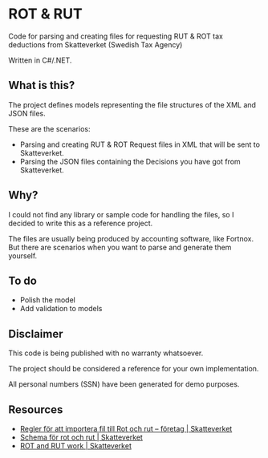 ﻿# ROT & RUT

Code for parsing and creating files for requesting RUT & ROT tax deductions from Skatteverket (Swedish Tax Agency)

Written in C#/.NET.

## What is this?

The project defines models representing the file structures of the XML and JSON files.

These are the scenarios:

* Parsing and creating RUT & ROT Request files in XML that will be sent to Skatteverket.
* Parsing the JSON files containing the Decisions you have got from Skatteverket.

## Why?

I could not find any library or sample code for handling the files, so I decided to write this as a reference project.

The files are usually being produced by accounting software, like Fortnox. But there are scenarios when you want to parse and generate them yourself.

## To do

* Polish the model
* Add validation to models

## Disclaimer

This code is being published with no warranty whatsoever. 

The project should be considered a reference for your own implementation.

All personal numbers (SSN) have been generated for demo purposes.

## Resources
* [Regler för att importera fil till Rot och rut – företag | Skatteverket](https://www.skatteverket.se/foretagochorganisationer/sjalvservice/allaetjanster/tjanster/rotochrutforetag/reglerforattimporterafiltillrotochrut.4.76a43be412206334b89800033198.html)
* [Schema för rot och rut | Skatteverket](https://www.skatteverket.se/foretagochorganisationer/sjalvservice/allaetjanster/schemalagerxml/rotochrutforetag.4.71004e4c133e23bf6db800063583.html)
* [ROT and RUT work | Skatteverket](https://www.skatteverket.se/servicelankar/otherlanguages/inenglish/businessesandemployers/startingandrunningaswedishbusiness/declaringtaxesbusinesses/rotandrutwork.4.8dcbbe4142d38302d793f.html)